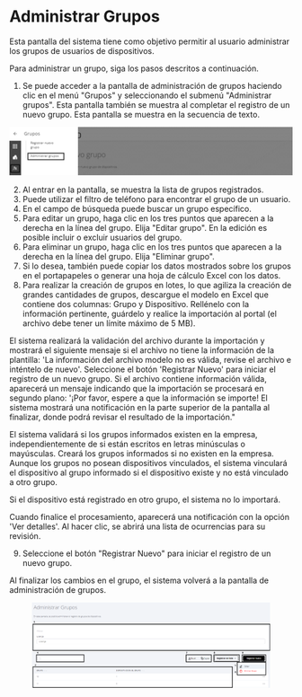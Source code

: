 # Administrar Grupos

Esta pantalla del sistema tiene como objetivo permitir al usuario administrar los grupos de usuarios de dispositivos.

Para administrar un grupo, siga los pasos descritos a continuación.

1. Se puede acceder a la pantalla de administración de grupos haciendo clic en el menú "Grupos" y seleccionando el submenú "Administrar grupos". Esta pantalla también se muestra al completar el registro de un nuevo grupo. Esta pantalla se muestra en la secuencia de texto.

![](<../.gitbook/assets/2 (7).png>)

2. Al entrar en la pantalla, se muestra la lista de grupos registrados.
3. Puede utilizar el filtro de teléfono para encontrar el grupo de un usuario.
4. En el campo de búsqueda puede buscar un grupo específico.
5. Para editar un grupo, haga clic en los tres puntos que aparecen a la derecha en la línea del grupo. Elija "Editar grupo". En la edición es posible incluir o excluir usuarios del grupo.
6. Para eliminar un grupo, haga clic en los tres puntos que aparecen a la derecha en la línea del grupo. Elija "Eliminar grupo".
7. Si lo desea, también puede copiar los datos mostrados sobre los grupos en el portapapeles o generar una hoja de cálculo Excel con los datos.
8. Para realizar la creación de grupos en lotes, lo que agiliza la creación de grandes cantidades de grupos, descargue el modelo en Excel que contiene dos columnas: Grupo y Dispositivo. Rellénelo con la información pertinente, guárdelo y realice la importación al portal (el archivo debe tener un límite máximo de 5 MB).

El sistema realizará la validación del archivo durante la importación y mostrará el siguiente mensaje si el archivo no tiene la información de la plantilla: 'La información del archivo modelo no es válida, revise el archivo e inténtelo de nuevo'. Seleccione el botón 'Registrar Nuevo' para iniciar el registro de un nuevo grupo. Si el archivo contiene información válida, aparecerá un mensaje indicando que la importación se procesará en segundo plano: '¡Por favor, espere a que la información se importe! El sistema mostrará una notificación en la parte superior de la pantalla al finalizar, donde podrá revisar el resultado de la importación."

El sistema validará si los grupos informados existen en la empresa, independientemente de si están escritos en letras minúsculas o mayúsculas. Creará los grupos informados si no existen en la empresa. Aunque los grupos no posean dispositivos vinculados, el sistema vinculará el dispositivo al grupo informado si el dispositivo existe y no está vinculado a otro grupo.

Si el dispositivo está registrado en otro grupo, el sistema no lo importará.

Cuando finalice el procesamiento, aparecerá una notificación con la opción 'Ver detalles'. Al hacer clic, se abrirá una lista de ocurrencias para su revisión.

9. Seleccione el botón "Registrar Nuevo" para iniciar el registro de un nuevo grupo.

Al finalizar los cambios en el grupo, el sistema volverá a la pantalla de administración de grupos.

<figure><img src="../.gitbook/assets/Captura de tela 2024-06-12 105421.png" alt=""><figcaption></figcaption></figure>
